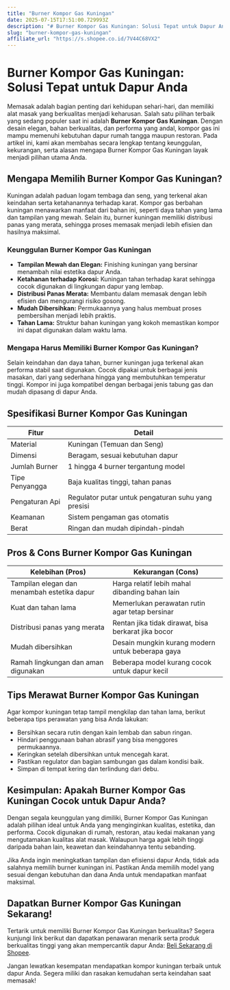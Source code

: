 ```yaml
---
title: "Burner Kompor Gas Kuningan"
date: 2025-07-15T17:51:00.729993Z
description: "# Burner Kompor Gas Kuningan: Solusi Tepat untuk Dapur Anda..."
slug: "burner-kompor-gas-kuningan"
affiliate_url: "https://s.shopee.co.id/7V44C68VX2"
---
```

# Burner Kompor Gas Kuningan: Solusi Tepat untuk Dapur Anda

Memasak adalah bagian penting dari kehidupan sehari-hari, dan memiliki alat masak yang berkualitas menjadi keharusan. Salah satu pilihan terbaik yang sedang populer saat ini adalah **Burner Kompor Gas Kuningan**. Dengan desain elegan, bahan berkualitas, dan performa yang andal, kompor gas ini mampu memenuhi kebutuhan dapur rumah tangga maupun restoran. Pada artikel ini, kami akan membahas secara lengkap tentang keunggulan, kekurangan, serta alasan mengapa Burner Kompor Gas Kuningan layak menjadi pilihan utama Anda.

## Mengapa Memilih Burner Kompor Gas Kuningan?

Kuningan adalah paduan logam tembaga dan seng, yang terkenal akan keindahan serta ketahanannya terhadap karat. Kompor gas berbahan kuningan menawarkan manfaat dari bahan ini, seperti daya tahan yang lama dan tampilan yang mewah. Selain itu, burner kuningan memiliki distribusi panas yang merata, sehingga proses memasak menjadi lebih efisien dan hasilnya maksimal.

### Keunggulan Burner Kompor Gas Kuningan

- **Tampilan Mewah dan Elegan:** Finishing kuningan yang bersinar menambah nilai estetika dapur Anda.
- **Ketahanan terhadap Korosi:** Kuningan tahan terhadap karat sehingga cocok digunakan di lingkungan dapur yang lembap.
- **Distribusi Panas Merata:** Membantu dalam memasak dengan lebih efisien dan mengurangi risiko gosong.
- **Mudah Dibersihkan:** Permukaannya yang halus membuat proses pembersihan menjadi lebih praktis.
- **Tahan Lama:** Struktur bahan kuningan yang kokoh memastikan kompor ini dapat digunakan dalam waktu lama.

### Mengapa Harus Memiliki Burner Kompor Gas Kuningan?

Selain keindahan dan daya tahan, burner kuningan juga terkenal akan performa stabil saat digunakan. Cocok dipakai untuk berbagai jenis masakan, dari yang sederhana hingga yang membutuhkan temperatur tinggi. Kompor ini juga kompatibel dengan berbagai jenis tabung gas dan mudah dipasang di dapur Anda.

## Spesifikasi Burner Kompor Gas Kuningan

| Fitur                | Detail                                              |
|----------------------|-----------------------------------------------------|
| Material             | Kuningan (Temuan dan Seng)                          |
| Dimensi              | Beragam, sesuai kebutuhan dapur                    |
| Jumlah Burner       | 1 hingga 4 burner tergantung model                |
| Tipe Penyangga       | Baja kualitas tinggi, tahan panas                |
| Pengaturan Api       | Regulator putar untuk pengaturan suhu yang presisi |
| Keamanan             | Sistem pengaman gas otomatis                       |
| Berat                | Ringan dan mudah dipindah-pindah                  |

## Pros & Cons Burner Kompor Gas Kuningan

| Kelebihan (Pros)                                    | Kekurangan (Cons)                                   |
|-----------------------------------------------------|-----------------------------------------------------|
| Tampilan elegan dan menambah estetika dapur       | Harga relatif lebih mahal dibanding bahan lain   |
| Kuat dan tahan lama                                | Memerlukan perawatan rutin agar tetap bersinar |
| Distribusi panas yang merata                       | Rentan jika tidak dirawat, bisa berkarat jika bocor |
| Mudah dibersihkan                                | Desain mungkin kurang modern untuk beberapa gaya |
| Ramah lingkungan dan aman digunakan              | Beberapa model kurang cocok untuk dapur kecil   |

## Tips Merawat Burner Kompor Gas Kuningan

Agar kompor kuningan tetap tampil mengkilap dan tahan lama, berikut beberapa tips perawatan yang bisa Anda lakukan:

- Bersihkan secara rutin dengan kain lembab dan sabun ringan.
- Hindari penggunaan bahan abrasif yang bisa menggores permukaannya.
- Keringkan setelah dibersihkan untuk mencegah karat.
- Pastikan regulator dan bagian sambungan gas dalam kondisi baik.
- Simpan di tempat kering dan terlindung dari debu.

## Kesimpulan: Apakah Burner Kompor Gas Kuningan Cocok untuk Dapur Anda?

Dengan segala keunggulan yang dimiliki, Burner Kompor Gas Kuningan adalah pilihan ideal untuk Anda yang menginginkan kualitas, estetika, dan performa. Cocok digunakan di rumah, restoran, atau kedai makanan yang mengutamakan kualitas alat masak. Walaupun harga agak lebih tinggi daripada bahan lain, keawetan dan keindahannya tentu sebanding.

Jika Anda ingin meningkatkan tampilan dan efisiensi dapur Anda, tidak ada salahnya memilih burner kuningan ini. Pastikan Anda memilih model yang sesuai dengan kebutuhan dan dana Anda untuk mendapatkan manfaat maksimal.

## Dapatkan Burner Kompor Gas Kuningan Sekarang!

Tertarik untuk memiliki Burner Kompor Gas Kuningan berkualitas? Segera kunjungi link berikut dan dapatkan penawaran menarik serta produk berkualitas tinggi yang akan mempercantik dapur Anda: [Beli Sekarang di Shopee](https://s.shopee.co.id/7V44C68VX2).

Jangan lewatkan kesempatan mendapatkan kompor kuningan terbaik untuk dapur Anda. Segera miliki dan rasakan kemudahan serta keindahan saat memasak!